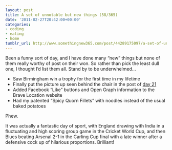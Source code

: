 ```yaml
---
layout: post
title: A set of unnotable but new things (58/365)
date: '2011-02-27T20:42:00+00:00'
categories:
- coding
- eating
- home
tumblr_url: http://www.somethingnew365.com/post/44289175097/a-set-of-unnotable-but-new-things-58365
---
```

Been a funny sort of day, and I have done many “new” things but none of them really worthy of post on their won. So rather than pick the least dull one, I thought I’d list them all. Stand by to be underwhelmed…

* Saw Birmingham win a trophy for the first time in my lifetime
* Finally put the picture up seen behind the chair in the post of [day 21](/put-up-our-fancy-led-lamp-21365)
* Added Facebook “Like” buttons and Open Graph information to the Brave Location website
* Had my patented “Spicy Quorn Fillets” with noodles instead of the usual baked potatoes

Phew.

It was actually a fantastic day of sport, with England drawing with India in a fluctuating and high scoring group game in the Cricket World Cup, and then Blues beating Arsenal 2-1 in the Carling Cup final with a late winner after a defensive cock up of hilarious proportions. Brilliant!
